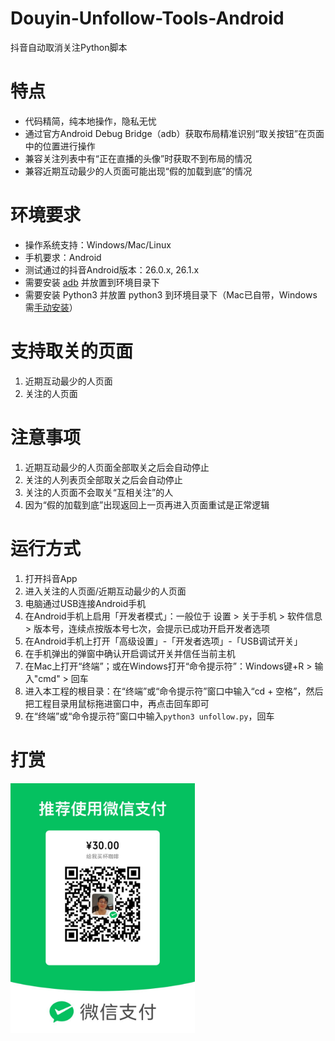 # Douyin-Unfollow-Tools-Android
抖音自动取消关注Python脚本

# 特点
- 代码精简，纯本地操作，隐私无忧
- 通过官方Android Debug Bridge（adb）获取布局精准识别“取关按钮”在页面中的位置进行操作
- 兼容关注列表中有“正在直播的头像”时获取不到布局的情况
- 兼容近期互动最少的人页面可能出现“假的加载到底”的情况

# 环境要求
- 操作系统支持：Windows/Mac/Linux
- 手机要求：Android
- 测试通过的抖音Android版本：26.0.x, 26.1.x
- 需要安装 [adb](https://developer.android.com/studio/releases/platform-tools?hl=zh-cn) 并放置到环境目录下
- 需要安装 Python3 并放置 python3 到环境目录下（Mac已自带，Windows需[手动安装](https://www.python.org/downloads/windows/)）

# 支持取关的页面
1. 近期互动最少的人页面
2. 关注的人页面

# 注意事项
1. 近期互动最少的人页面全部取关之后会自动停止
2. 关注的人列表页全部取关之后会自动停止
3. 关注的人页面不会取关“互相关注”的人
4. 因为“假的加载到底”出现返回上一页再进入页面重试是正常逻辑

# 运行方式
1. 打开抖音App
2. 进入关注的人页面/近期互动最少的人页面
3. 电脑通过USB连接Android手机
4. 在Android手机上启用「开发者模式」：一般位于 设置 > 关于手机 > 软件信息 > 版本号，连续点按版本号七次，会提示已成功开启开发者选项
5. 在Android手机上打开「高级设置」-「开发者选项」-「USB调试开关」
6. 在手机弹出的弹窗中确认开启调试开关并信任当前主机
7. 在Mac上打开“终端”；或在Windows打开“命令提示符”：Windows键+R > 输入"cmd" > 回车
8. 进入本工程的根目录：在“终端”或“命令提示符”窗口中输入“cd + 空格”，然后把工程目录用鼠标拖进窗口中，再点击回车即可
9. 在“终端”或“命令提示符”窗口中输入`python3 unfollow.py`，回车

# 打赏
<img src="./WeChat_QR_Code.jpg" alt="WeChat_QR_Code" height="400px" />
